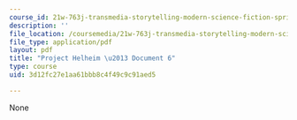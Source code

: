 ```yaml
---
course_id: 21w-763j-transmedia-storytelling-modern-science-fiction-spring-2014
description: ''
file_location: /coursemedia/21w-763j-transmedia-storytelling-modern-science-fiction-spring-2014/3d12fc27e1aa61bbb8c4f49c9c91aed5_MIT21W_763JS14_Projct_doc6.pdf
file_type: application/pdf
layout: pdf
title: "Project Helheim \u2013 Document 6"
type: course
uid: 3d12fc27e1aa61bbb8c4f49c9c91aed5

---
```

None